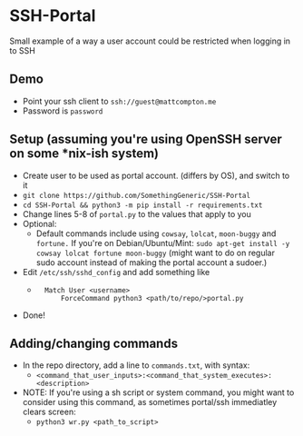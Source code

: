 # SSH-Portal
Small example of a way a user account could be restricted when logging in to SSH
## Demo
* Point your ssh client to `ssh://guest@mattcompton.me`
* Password is `password`
## Setup (assuming you're using OpenSSH server on some *nix-ish system)
* Create user to be used as portal account. (differs by OS), and switch to it
* `git clone https://github.com/SomethingGeneric/SSH-Portal`
* `cd SSH-Portal && python3 -m pip install -r requirements.txt`
* Change lines 5-8 of `portal.py` to the values that apply to you
* Optional:
    * Default commands include using `cowsay`, `lolcat`, `moon-buggy` and `fortune.` If you're on Debian/Ubuntu/Mint: `sudo apt-get install -y cowsay lolcat fortune moon-buggy` (might want to do on regular sudo account instead of making the portal account a sudoer.)
* Edit `/etc/ssh/sshd_config` and add something like
    * ```
        Match User <username>
            ForceCommand python3 <path/to/repo/>portal.py
* Done!
## Adding/changing commands
* In the repo directory, add a line to `commands.txt`, with syntax:
    * ```<command_that_user_inputs>:<command_that_system_executes>:<description>```
* NOTE: If you're using a sh script or system command, you might want to consider using this command, as sometimes portal/ssh immediatley clears screen:
    * ```python3 wr.py <path_to_script>```
